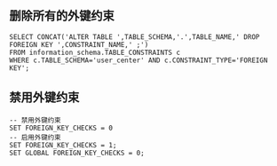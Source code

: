 ## 删除所有的外键约束
    SELECT CONCAT('ALTER TABLE ',TABLE_SCHEMA,'.',TABLE_NAME,' DROP FOREIGN KEY ',CONSTRAINT_NAME,' ;') 
    FROM information_schema.TABLE_CONSTRAINTS c 
    WHERE c.TABLE_SCHEMA='user_center' AND c.CONSTRAINT_TYPE='FOREIGN KEY';
## 禁用外键约束
    -- 禁用外键约束
    SET FOREIGN_KEY_CHECKS = 0
    -- 启用外键约束
    SET FOREIGN_KEY_CHECKS = 1;
    SET GLOBAL FOREIGN_KEY_CHECKS = 0;